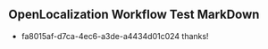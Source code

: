 ## OpenLocalization Workflow Test MarkDown
* fa8015af-d7ca-4ec6-a3de-a4434d01c024 thanks!

<!--HONumber=Aug16_HO3-->


